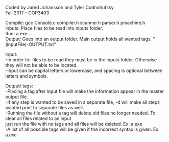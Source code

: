 Coded by Jared Johansson and Tyler Cudnohufsky  
Fall 2017 - COP3403  

Compile: gcc Console.c compiler.h scanner.h parser.h pmachine.h  
Inputs: Place files to be read into inputs folder.  
Run: a.exe <inputFile> <tags>...<tags>  
Output: Goes into an output folder. Main output holds all wanted tags. "(inputFile)-OUTPUT.txt"  

Input:  
-In order for files to be read they must be in the inputs folder. Otherwise they will not be able to be located.  
-Input can be capital letters or lowercase, and spacing is optional between letters and symbols.   

Output/ tags:  
-Placing a tag after input file will make the information appear in the master output file.   
-If any step is wanted to be saved in a separate file, -d will make all steps wanted print to separate files as well.  
-Running the file without a tag will delete old files no longer needed. To clear all files related to an input  
just run the file with no tags and all files will be deleted. Ex: a.exe <inputFile>  
-A list of all possible tags will be given if the incorrect syntax is given. Ex: a.exe  


